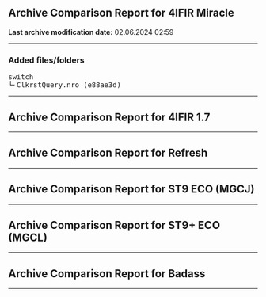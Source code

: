 <h2>Archive Comparison Report for <b>4IFIR Miracle</b></h2><b>Last archive modification date:</b> 02.06.2024 02:59<hr>

<h3>Added files/folders</h3>
<pre>switch
└╴ClkrstQuery.nro (e88ae3d)
</pre>
<hr>

<h2>Archive Comparison Report for <b>4IFIR 1.7</b></h2><hr>

<h2>Archive Comparison Report for <b>Refresh</b></h2><hr>

<h2>Archive Comparison Report for <b>ST9 ECO (MGCJ)</b></h2><hr>

<h2>Archive Comparison Report for <b>ST9+ ECO (MGCL)</b></h2><hr>

<h2>Archive Comparison Report for <b>Badass</b></h2><hr>

